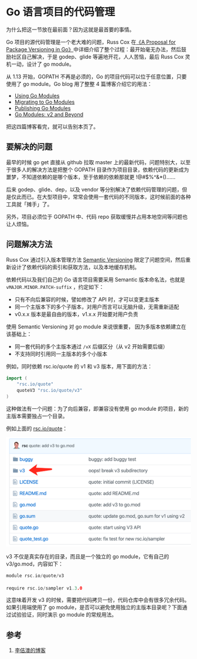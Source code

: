 <!-- toc -->
# Go 语言项目的代码管理

为什么把这一节放在最前面？因为这就是最首要的事情。

Go 项目的源代码管理是一个老大难的问题，Russ Cox 在[《A Proposal for Package Versioning in Go》][2]中详细介绍了整个过程：最开始毫无办法，然后鼓励社区自己解决，于是 godep、glide 等遍地开花，人人苦恼，最后 Russ Cox 灵机一动，设计了 go module。

从 1.13 开始，GOPATH 不再是必须的，Go 的项目代码可以位于任意位置，只要使用了 go module。Go blog 用了整整 4 篇博客介绍它的用法：

* [Using Go Modules][3]
* [Migrating to Go Modules][4]
* [Publishing Go Modules][5]
* [Go Modules: v2 and Beyond][6]

把这四篇博客看完，就可以告别本页了。

## 要解决的问题

最早的时候 go get 直接从 github 拉取 master 上的最新代码，问题特别大，以至于很多人的解决方法是把整个 GOPATH 目录作为项目目录，依赖代码的更新成为噩梦，不知道依赖的是哪个版本，至于依赖的依赖那就更 !@#$%^&*()......

后来 godep、glide、dep，以及 vendor 等分别解决了依赖代码管理的问题，但是仅此而已。在大型项目中，常常会使用一套代码的不同版本，这时候前面的各种工具就「摊手」了。

另外，项目必须位于 GOPATH 中、代码 repo 获取缓慢并占用本地空间等问题也让人烦恼。

## 问题解决方法

Russ Cox 通过引入版本管理方法 [Semantic Versioning][7] 限定了问题空间，然后重新设计了依赖代码的索引和获取方法，以及本地缓存机制。

依赖代码以及我们自己的 Go 语言项目需要采用 Semantic 版本命名法，也就是 `vMAJOR.MINOR.PATCH-suffix` ，约定如下：

* 只有不向后兼容的时候，譬如修改了 API 时，才可以变更主版本
* 同一个主版本下的多个子版本，对用户而言可以无脑升级，无需重新适配
* v0.x.x 版本是最自由的版本，v1.x.x 开始要对用户负责

使用 Semantic Versioning 对 go module 来说很重要， 因为多版本依赖建立在该基础上：

* 同一套代码的多个主版本通过 `/vX` 后缀区分（从 v2 开始需要后缀）
* 不支持同时引用同一主版本的多个小版本

例如，同时依赖 rsc.io/quote 的 v1 和 v3 版本，用下面的方法：

```go
import (
    "rsc.io/quote"
    quoteV3 "rsc.io/quote/v3"
)
```

这种做法有一个问题：为了向后兼容，即兼容没有使用 go module 的项目，新的主版本需要独占一个目录。

例如上面的 [rsc.io/quote][8]：

![rsc.io/quote](../img/rscquote.png)

v3 不仅是真实存在的目录，而且是一个独立的 go module，它有自己的 v3/go.mod，内容如下：

```go
module rsc.io/quote/v3

require rsc.io/sampler v1.3.0
```

这意味着开发 v3 的时候，需要把代码拷贝一份，代码仓库中会有很多冗余代码。
如果引用端使用了 go module，是否可以避免使用独立的主版本目录呢？下面通过试验验证，同时演示 go module 的常规用法。


## 参考

1. [李佶澳的博客][1]

[1]: https://www.lijiaocn.com "李佶澳的博客"
[2]: https://blog.golang.org/versioning-proposal "A Proposal for Package Versioning in Go"
[3]: https://blog.golang.org/using-go-modules "Using Go Modules"
[4]: https://blog.golang.org/migrating-to-go-modules "Migrating to Go Modules"
[5]: https://blog.golang.org/publishing-go-modules "Publishing Go Modules"
[6]: https://blog.golang.org/v2-go-modules "Go Modules: v2 and Beyond"
[7]: https://semver.org/ "Semantic Versioning 2.0.0"
[8]: https://github.com/rsc/quote "rsc.io/quote"
